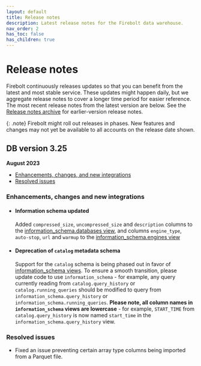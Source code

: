 ```yaml
---
layout: default
title: Release notes
description: Latest release notes for the Firebolt data warehouse.
nav_order: 2
has_toc: false
has_children: true
---
```


# Release notes

Firebolt continuously releases updates so that you can benefit from the latest and most stable service. These updates might happen daily, but we aggregate release notes to cover a longer time period for easier reference. The most recent release notes from the latest version are below. See the [Release notes archive](../release-notes/release-notes-archive.md) for earlier-version release notes.

{: .note}
Firebolt might roll out releases in phases. New features and changes may not yet be available to all accounts on the release date shown.


## DB version 3.25
**August 2023**

* [Enhancements, changes, and new integrations](#enhancements-changes-and-new-integrations)
* [Resolved issues](#resolved-issues)
  

### Enhancements, changes and new integrations

* #### <!--- FIR-24427 ---> Information schema updated

  Added `compressed_size`, `uncompressed_size` and `description` columns to the [information_schema.databases view](../general-reference/information-schema/databases.md), and columns `engine_type`, `auto-stop`, `url` and `warmup` to the [information_schema.engines view](../general-reference/information-schema/engines.md)

* #### Deprecation of `catalog` metadata schema

  Support for the `catalog` schema is being phased out in favor of [information_schema views](../general-reference/information-schema/information-schema-and-usage-views.md). To ensure a smooth transition, please update code to use `information_schema` - for example, any query currently reading from `catalog.query_history` or `catalog.running_queries` should be modified to query from `information_schema.query_history` or `information_schema.running_queries`. **Please note, all column names in `information_schema` views are lowercase** - for example, `START_TIME` from `catalog.query_history` is now named `start_time` in the `information_schema.query_history` view.
 
### Resolved issues

  * <!--- FIR-23929 ---> Fixed an issue preventing certain array type columns being imported from a Parquet file. 
